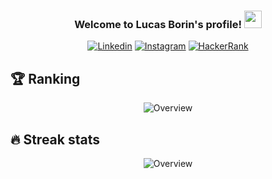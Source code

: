 <h3 align="center">
  Welcome to Lucas Borin's profile!
  <img src="https://media.giphy.com/media/hvRJCLFzcasrR4ia7z/giphy.gif" width="28">
</h3>

<p align="center">
  <a href="https://www.linkedin.com/in/lucasborin/"><img alt="Linkedin" title="Linkedin" src="https://img.shields.io/badge/LinkedIn-0077B5?style=for-the-badge&logo=linkedin&logoColor=white"></a>
  <a href="https://instagram.com/borinlucas"><img alt="Instagram" title="Instagram" src="https://img.shields.io/badge/Instagram-E4405F?style=for-the-badge&logo=instagram&logoColor=white"></a>
  <a href="https://www.hackerrank.com/lucasborindev"><img alt="HackerRank" title="HackerRank" src="https://img.shields.io/badge/-Hackerrank-2EC866?style=for-the-badge&logo=HackerRank&logoColor=white"></a>
</p>

## :trophy: Ranking

<p align="center">
  <img alt="Overview" title="Overview" src="https://github-readme-stats.vercel.app/api?username=lucasborin&count_private=true&theme=radical">  
</p>

## :fire: Streak stats

<p align="center">
  <img alt="Overview" title="Overview" src="https://github-readme-streak-stats.herokuapp.com?user=lucasborin&theme=dark&date_format=M%20j%5B%2C%20Y%5D)">  
</p>



<!-- Based on DenverCoder1 - https://github.com/DenverCoder1 -->
